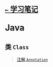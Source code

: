 # <p align=left><sub>[`←` 学习笔记](/notebook)</sub></p> <p align=left>Java</p>

## 类 `Class`

> [注解 `Annotation`](annotation)
